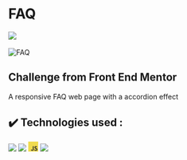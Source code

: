 # FAQ 
<p align="left">
<img src="http://img.shields.io/static/v1?label=STATUS&message=FINISHED&color=GREEN&style=for-the-badge"/>
</p>

![FAQ](https://user-images.githubusercontent.com/105171818/173121784-bc6410c1-9a88-40df-b17b-d4b1e45aa3c0.png)

## Challenge from Front End Mentor<br>
A responsive FAQ web page with a accordion effect 
## ✔️ Technologies used : 

<code><img height="20" src="https://user-images.githubusercontent.com/105171818/172701796-b20dcb4c-05ac-4325-95b9-92be741848ca.png"></code>
<code><img height="20" src="https://user-images.githubusercontent.com/105171818/172703361-f53520bc-1db4-4a45-af4b-36e797bfe3ba.png"></code>
<code><img height="20" src="https://raw.githubusercontent.com/github/explore/80688e429a7d4ef2fca1e82350fe8e3517d3494d/topics/javascript/javascript.png"></code>
<code><img height="20" src="https://user-images.githubusercontent.com/105171818/172874428-4256946b-2e5f-439f-9ff0-704460c764a7.png"></code>
